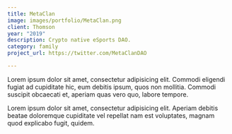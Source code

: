 ```yaml
---
title: MetaClan
image: images/portfolio/MetaClan.png
client: Thomson
year: "2019"
description: Crypto native eSports DAO.
category: family
project_url: https://twitter.com/MetaClanDAO

---
```

Lorem ipsum dolor sit amet, consectetur adipisicing elit. Commodi eligendi fugiat ad cupiditate hic, eum debitis ipsum, quos non mollitia. Commodi suscipit obcaecati et, aperiam quas vero quo, labore tempore.

Lorem ipsum dolor sit amet, consectetur adipisicing elit. Aperiam debitis beatae doloremque cupiditate vel repellat nam est voluptates, magnam quod explicabo fugit, quidem.